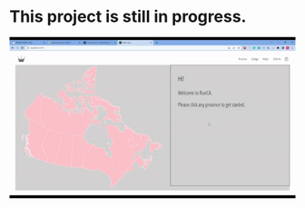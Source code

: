 # This project is still in progress.

![Demo](https://raw.githubusercontent.com/Cliu5132/Canada-React-App/master/demo.gif)
